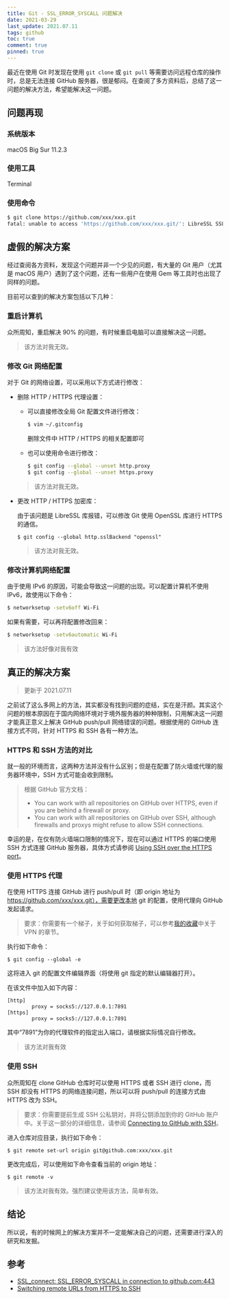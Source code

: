 ```yaml
---
title: Git - SSL_ERROR_SYSCALL 问题解决
date: 2021-03-29
last_update: 2021.07.11
tags: github
toc: true
comment: true
pinned: true
---
```


最近在使用 Git 时发现在使用 `git clone` 或 `git pull` 等需要访问远程仓库的操作时，总是无法连接 GitHub 服务器，很是郁闷。在查阅了多方资料后，总结了这一问题的解决方法，希望能解决这一问题。

## 问题再现

### 系统版本

macOS Big Sur 11.2.3

### 使用工具

Terminal

### 使用命令

```sh
$ git clone https://github.com/xxx/xxx.git
fatal: unable to access 'https://github.com/xxx/xxx.git/': LibreSSL SSL_connect: SSL_ERROR_SYSCALL in connection to github.com:443 
```

## 虚假的解决方案

经过查阅各方资料，发现这个问题并非一个少见的问题，有大量的 Git 用户（尤其是 macOS 用户）遇到了这个问题，还有一些用户在使用 Gem 等工具时也出现了同样的问题。

目前可以查到的解决方案包括以下几种：

### 重启计算机

众所周知，重启解决 90% 的问题，有时候重启电脑可以直接解决这一问题。

>  该方法对我无效。

### 修改 Git 网络配置

对于 Git 的网络设置，可以采用以下方式进行修改：

- 删除 HTTP / HTTPS 代理设置：

  - 可以直接修改全局 Git 配置文件进行修改：

    ```sh
    $ vim ~/.gitconfig
    ```

    删除文件中 HTTP / HTTPS 的相关配置即可

  - 也可以使用命令进行修改：

    ```sh
    $ git config --global --unset http.proxy
    $ git config --global --unset https.proxy
    ```

  > 该方法对我无效。

- 更改 HTTP / HTTPS 加密库：

  由于该问题是 LibreSSL 库报错，可以修改 Git 使用 OpenSSL 库进行 HTTPS 的通信。

  ```
  $ git config --global http.sslBackend "openssl"
  ```

  > 该方法对我无效。

### 修改计算机网络配置

由于使用 IPv6 的原因，可能会导致这一问题的出现。可以配置计算机不使用 IPv6，故使用以下命令：

```sh
$ networksetup -setv6off Wi-Fi
```

如果有需要，可以再将配置修改回来：

```sh
$ networksetup -setv6automatic Wi-Fi
```

> 该方法好像对我有效

## 真正的解决方案

> 更新于 2021.07.11

之前试了这么多网上的方法，其实都没有找到问题的症结，实在是汗颜。其实这个问题的根本原因在于国内网络环境对于境外服务器的种种限制，只用解决这一问题才能真正意义上解决 GitHub push/pull 网络错误的问题。根据使用的 GitHub 连接方式不同，针对 HTTPS 和 SSH 各有一种方法。

### HTTPS 和 SSH 方法的对比

就一般的环境而言，这两种方法并没有什么区别；但是在配置了防火墙或代理的服务器环境中，SSH 方式可能会收到限制。

> 根据 GitHub 官方文档：
>
> - You can work with all repositories on GitHub over HTTPS, even if you are behind a firewall or proxy.
> - You can work with all repositories on GitHub over SSH, although firewalls and proxys might refuse to allow SSH connections.

幸运的是，在仅有防火墙端口限制的情况下，现在可以通过 HTTPS 的端口使用 SSH 方式连接 GitHub 服务器，具体方式请参阅 [Using SSH over the HTTPS port](https://docs.github.com/en/github/authenticating-to-github/troubleshooting-ssh/using-ssh-over-the-https-port)。

### 使用 HTTPS 代理

在使用 HTTPS 连接 GitHub 进行 push/pull 时（即 origin 地址为 https://github.com/xxx/xxx.git），需要更改本地 git 的配置，使用代理向 GitHub 发起请求。

> 要求：你需要有一个梯子，关于如何获取梯子，可以参考[我的收藏](https://blog.hyperzsb.tech/collections/)中关于 VPN 的章节。

执行如下命令：

```shell
$ git config --global -e
```

这将进入 git 的配置文件编辑界面（将使用 git 指定的默认编辑器打开）。

在该文件中加入如下内容：

```
[http]
        proxy = socks5://127.0.0.1:7891
[https]
        proxy = socks5://127.0.0.1:7891
```

其中“7891”为你的代理软件的指定出入端口，请根据实际情况自行修改。

> 该方法对我有效

### 使用 SSH

众所周知在 clone GitHub 仓库时可以使用 HTTPS 或者 SSH 进行 clone，而 SSH 却没有 HTTPS 的网络连接问题，所以可以将 push/pull 的连接方式由 HTTPS 改为 SSH。

> 要求：你需要提前生成 SSH 公私钥对，并将公钥添加到你的 GitHub 账户中。关于这一部分的详细信息，请参阅 [Connecting to GitHub with SSH](https://docs.github.com/en/github/authenticating-to-github/connecting-to-github-with-ssh)。

进入仓库对应目录，执行如下命令：

```shell
$ git remote set-url origin git@github.com:xxx/xxx.git
```

更改完成后，可以使用如下命令查看当前的 origin 地址：

```shell
$ git remote -v
```

> 该方法对我有效。强烈建议使用该方法，简单有效。

## 结论

所以说，有的时候网上的解决方案并不一定能解决自己的问题，还需要进行深入的研究和发掘。

## 参考

- [SSL_connect: SSL_ERROR_SYSCALL in connection to github.com:443](https://stackoverflow.com/questions/48987512/ssl-connect-ssl-error-syscall-in-connection-to-github-com443)
- [Switching remote URLs from HTTPS to SSH](https://docs.github.com/en/get-started/getting-started-with-git/managing-remote-repositories#switching-remote-urls-from-https-to-ssh)

